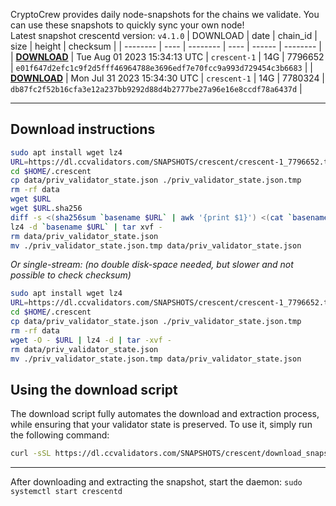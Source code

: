 CryptoCrew provides daily node-snapshots for the chains we validate. You can use these snapshots to quickly sync your own node!  
Latest snapshot crescentd version: `v4.1.0`
| DOWNLOAD | date | chain_id | size | height | checksum |
| -------- | ---- | -------- | ---- | ------ | -------- |
| **[DOWNLOAD](https://dl.ccvalidators.com/SNAPSHOTS/$CHAIN_NAME/crescent-1_7796652.tar.lz4)** | Tue Aug 01 2023 15:34:13 UTC | `crescent-1` | 14G | 7796652 | `e01f647d2efc1c9f2d5fff46964788e3696edf7e70fcc9a993d729454c3b6683` |
| **[DOWNLOAD](https://dl.ccvalidators.com/SNAPSHOTS/$CHAIN_NAME/crescent-1_7780324.tar.lz4)** | Mon Jul 31 2023 15:34:30 UTC | `crescent-1` | 14G | 7780324 | `db87fc2f52b16cfa3e12a237bb9292d88d4b2777be27a96e16e8ccdf78a6437d` |
 
---
## Download instructions
 
```sh
sudo apt install wget lz4
URL=https://dl.ccvalidators.com/SNAPSHOTS/crescent/crescent-1_7796652.tar.lz4
cd $HOME/.crescent
cp data/priv_validator_state.json ./priv_validator_state.json.tmp
rm -rf data
wget $URL
wget $URL.sha256
diff -s <(sha256sum `basename $URL` | awk '{print $1}') <(cat `basename $URL`.sha256)
lz4 -d `basename $URL` | tar xvf -
rm data/priv_validator_state.json
mv ./priv_validator_state.json.tmp data/priv_validator_state.json
```
*Or single-stream: (no double disk-space needed, but slower and not possible to check checksum)*
```sh
sudo apt install wget lz4
URL=https://dl.ccvalidators.com/SNAPSHOTS/crescent/crescent-1_7796652.tar.lz4
cd $HOME/.crescent
cp data/priv_validator_state.json ./priv_validator_state.json.tmp
rm -rf data
wget -O - $URL | lz4 -d | tar -xvf -
rm data/priv_validator_state.json
mv ./priv_validator_state.json.tmp data/priv_validator_state.json
```
## Using the download script
 
The download script fully automates the download and extraction process, while ensuring that your validator state is preserved. To use it, simply run the following command:
 
```sh
curl -sSL https://dl.ccvalidators.com/SNAPSHOTS/crescent/download_snapshot.sh | bash
```
---
After downloading and extracting the snapshot, start the daemon: `sudo systemctl start crescentd`
